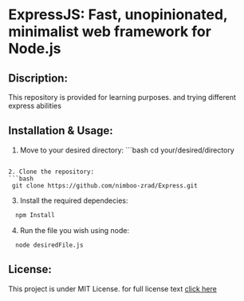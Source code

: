 # ExpressJS: Fast, unopinionated, minimalist web framework for Node.js

## Discription:
This repository is provided for learning purposes. and trying different express abilities

## Installation & Usage:
1. Move to your desired directory:    ```bash
   cd your/desired/directory 
  ```

2. Clone the repository: 
  ```bash
   git clone https://github.com/nimboo-zrad/Express.git
  ```

3. Install the required dependecies:
  ```bash
    npm Install
  ```

4. Run the file you wish using node:
  ```
    node desiredFile.js
  ```

## License:
This project is under MIT License.
for full license text [click here](LICENSE)